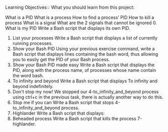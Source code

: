 Learning Objectives💡
What you should learn from this project:

What is a PID
What is a process
How to find a process’ PID
How to kill a process
What is a signal
What are the 2 signals that cannot be ignored
0. What is my PID
Write a Bash script that displays its own PID.
1. List your processes
Write a Bash script that displays a list of currently running processes.
2. Show your Bash PID
Using your previous exercise command, write a Bash script that displays lines containing the bash word, thus allowing you to easily get the PID of your Bash process.
3. Show your Bash PID made easy
Write a Bash script that displays the PID, along with the process name, of processes whose name contain the word bash.
4. To infinity and beyond
Write a Bash script that displays To infinity and beyond indefinitely.
5. Don't stop my now!
We stopped our 4-to_infinity_and_beyond process using ctrl+c in the previous task, there is actually another way to do this.
6. Stop me if you can
Write a Bash script that stops 4-to_infinity_and_beyond process.
7. Highlander
Write a Bash script that displays:
8. Beheaded process
Write a Bash script that kills the process 7-highlander.
